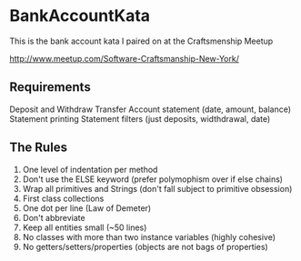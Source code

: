 # BankAccountKata

This is the bank account kata I paired on at the Craftsmenship Meetup 

http://www.meetup.com/Software-Craftsmanship-New-York/

## Requirements

Deposit and Withdraw
Transfer
Account statement (date, amount, balance)
Statement printing
Statement filters (just deposits, widthdrawal, date)

## The Rules
1. One level of indentation per method
2. Don't use the ELSE keyword (prefer polymophism over if else chains)
3. Wrap all primitives and Strings (don't fall subject to primitive obsession)
4. First class collections 
5. One dot per line (Law of Demeter)
6. Don't abbreviate 
7. Keep all entities small (~50 lines)
8. No classes with more than two instance variables (highly cohesive)
9. No getters/setters/properties (objects are not bags of properties)
